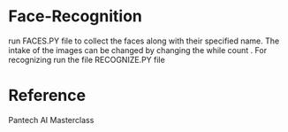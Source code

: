 # Face-Recognition
run FACES.PY file to collect the faces along with their specified name.
The intake of the images can be changed by changing the while count .
For recognizing run the file RECOGNIZE.PY file

# Reference
Pantech AI Masterclass


